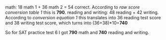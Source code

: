 math: 18 math 1 + 36 math 2 = 54 correct. According to *raw score conversion table 1* this is **790**.
reading and writing: 48 reading + 42 writing. According to *conversion equation 1* this translates into 36 reading test score and 38 writing test score, which turns into (36+38)*10=**740**

So for SAT practice test 6 I got **790** math and **740** reading and writing.